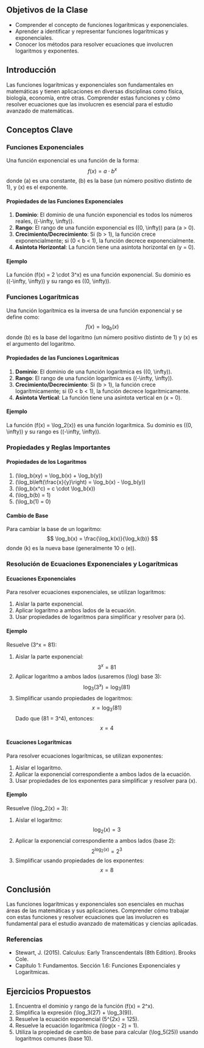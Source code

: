 ## Objetivos de la Clase
- Comprender el concepto de funciones logarítmicas y exponenciales.
- Aprender a identificar y representar funciones logarítmicas y exponenciales.
- Conocer los métodos para resolver ecuaciones que involucren logaritmos y exponentes.

## Introducción
Las funciones logarítmicas y exponenciales son fundamentales en matemáticas y tienen aplicaciones en diversas disciplinas como física, biología, economía, entre otras. Comprender estas funciones y cómo resolver ecuaciones que las involucren es esencial para el estudio avanzado de matemáticas.

## Conceptos Clave

### Funciones Exponenciales
Una función exponencial es una función de la forma:
$$
f(x) = a \cdot b^x
$$
donde \(a\) es una constante, \(b\) es la base (un número positivo distinto de 1), y \(x\) es el exponente.

#### Propiedades de las Funciones Exponenciales
1. **Dominio**: El dominio de una función exponencial es todos los números reales, \((-\infty, \infty)\).
2. **Rango**: El rango de una función exponencial es \((0, \infty)\) para \(a > 0\).
3. **Crecimiento/Decrecimiento**: Si \(b > 1\), la función crece exponencialmente; si \(0 < b < 1\), la función decrece exponencialmente.
4. **Asintota Horizontal**: La función tiene una asintota horizontal en \(y = 0\).

#### Ejemplo
La función \(f(x) = 2 \cdot 3^x\) es una función exponencial. Su dominio es \((-\infty, \infty)\) y su rango es \((0, \infty)\).

### Funciones Logarítmicas
Una función logarítmica es la inversa de una función exponencial y se define como:
$$
f(x) = \log_b(x)
$$
donde \(b\) es la base del logaritmo (un número positivo distinto de 1) y \(x\) es el argumento del logaritmo.

#### Propiedades de las Funciones Logarítmicas
1. **Dominio**: El dominio de una función logarítmica es \((0, \infty)\).
2. **Rango**: El rango de una función logarítmica es \((-\infty, \infty)\).
3. **Crecimiento/Decrecimiento**: Si \(b > 1\), la función crece logarítmicamente; si \(0 < b < 1\), la función decrece logarítmicamente.
4. **Asintota Vertical**: La función tiene una asintota vertical en \(x = 0\).

#### Ejemplo
La función \(f(x) = \log_2(x)\) es una función logarítmica. Su dominio es \((0, \infty)\) y su rango es \((-\infty, \infty)\).

### Propiedades y Reglas Importantes

#### Propiedades de los Logaritmos
1. \(\log_b(xy) = \log_b(x) + \log_b(y)\)
2. \(\log_b\left(\frac{x}{y}\right) = \log_b(x) - \log_b(y)\)
3. \(\log_b(x^c) = c \cdot \log_b(x)\)
4. \(\log_b(b) = 1\)
5. \(\log_b(1) = 0\)

#### Cambio de Base
Para cambiar la base de un logaritmo:
$$
\log_b(x) = \frac{\log_k(x)}{\log_k(b)}
$$
donde \(k\) es la nueva base (generalmente 10 o \(e\)).

### Resolución de Ecuaciones Exponenciales y Logarítmicas

#### Ecuaciones Exponenciales
Para resolver ecuaciones exponenciales, se utilizan logaritmos:
1. Aislar la parte exponencial.
2. Aplicar logaritmo a ambos lados de la ecuación.
3. Usar propiedades de logaritmos para simplificar y resolver para \(x\).

#### Ejemplo
Resuelve \(3^x = 81\):
1. Aislar la parte exponencial:
   $$
   3^x = 81
   $$
2. Aplicar logaritmo a ambos lados (usaremos \(\log\) base 3):
   $$
   \log_3(3^x) = \log_3(81)
   $$
3. Simplificar usando propiedades de logaritmos:
   $$
   x = \log_3(81)
   $$
   Dado que \(81 = 3^4\), entonces:
   $$
   x = 4
   $$

#### Ecuaciones Logarítmicas
Para resolver ecuaciones logarítmicas, se utilizan exponentes:
1. Aislar el logaritmo.
2. Aplicar la exponencial correspondiente a ambos lados de la ecuación.
3. Usar propiedades de los exponentes para simplificar y resolver para \(x\).

#### Ejemplo
Resuelve \(\log_2(x) = 3\):
1. Aislar el logaritmo:
   $$
   \log_2(x) = 3
   $$
2. Aplicar la exponencial correspondiente a ambos lados (base 2):
   $$
   2^{\log_2(x)} = 2^3
   $$
3. Simplificar usando propiedades de los exponentes:
   $$
   x = 8
   $$

## Conclusión
Las funciones logarítmicas y exponenciales son esenciales en muchas áreas de las matemáticas y sus aplicaciones. Comprender cómo trabajar con estas funciones y resolver ecuaciones que las involucren es fundamental para el estudio avanzado de matemáticas y ciencias aplicadas.

### Referencias
- Stewart, J. (2015). Calculus: Early Transcendentals (8th Edition). Brooks Cole.
- Capítulo 1: Fundamentos. Sección 1.6: Funciones Exponenciales y Logarítmicas.

## Ejercicios Propuestos
1. Encuentra el dominio y rango de la función \(f(x) = 2^x\).
2. Simplifica la expresión \(\log_3(27) + \log_3(9)\).
3. Resuelve la ecuación exponencial \(5^{2x} = 125\).
4. Resuelve la ecuación logarítmica \(\log(x - 2) = 1\).
5. Utiliza la propiedad de cambio de base para calcular \(\log_5(25)\) usando logaritmos comunes (base 10).
